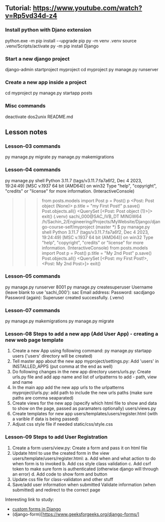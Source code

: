 ## Tutorial: https://www.youtube.com/watch?v=Rp5vd34d-z4
### Install python with Djano extension
python.exe -m pip install --upgrade pip
py -m venv .venv
source .venv/Scripts/activate
py -m pip install Django

### Start a new django project
django-admin startproject myproject
cd myproject
py manage.py runserver

### Create a new app inside a project
cd myproject
py manage.py startapp posts

### Misc commands
deactivate
dos2unix README.md

## Lesson notes
### Lesson-03 commands
py manage.py migrate
py manage.py makemigrations

### Lesson-04 commands
py manage.py shell
Python 3.11.7 (tags/v3.11.7:fa7a6f2, Dec  4 2023, 19:24:49) [MSC v.1937 64 bit (AMD64)] on win32
Type "help", "copyright", "credits" or "license" for more information.
(InteractiveConsole)
>>> from posts.models import Post
>>> p = Post()
>>> p
<Post: Post object (None)>
>>> p.title = "my First Post!"
>>> p.save()
>>> Post.objects.all()
<QuerySet [<Post: Post object (1)>]>
>>> exit()
(.venv)
sachi_000@SAC_IVB_DT MINGW64 /h/Sachin_2/Engineering/Projects/MyWebsite/Django/django-course-self/myproject (master *)
$ py manage.py shell
Python 3.11.7 (tags/v3.11.7:fa7a6f2, Dec  4 2023, 19:24:49) [MSC v.1937 64 bit (AMD64)] on win32
Type "help", "copyright", "credits" or "license" for more information.
(InteractiveConsole)
>>> from posts.models import Post
>>> p = Post()
>>> p.title = "My 2nd Post"
>>> p.save()
>>> Post.objects.all()
<QuerySet [<Post: my First Post!>, <Post: My 2nd Post>]>
>>> exit()

###  Lesson-05 commands
py manage.py runserver 8001
py manage.py createsuperuser
Username (leave blank to use 'sachi_000'): sac
Email address:
Password: sacdjango
Password (again):
Superuser created successfully.
(.venv)

###  Lesson-07 commands
py manage.py makemigrations
py manage.py migrate

### Lesson-08 Steps to add a new app (Add User App) - creating a new web page template
1. Create a new App using following command:
   py manage.py startapp users
   ('users' directory will be created)
2. Tell master app about the new app
   myproject/settings.py: Add 'users' in  INSTALLED_APPS (put comma at the end as well)
3. Do following changes in the new app directory
   users/urls.py: Create urls.py file  and add app name and list of urlpatterns to add - path, view and name
4. In the main app add the new  app urls to the urlpatterns
   myproject/urls.py: add path to include the new urls paths (make sure paths are comma seaparated)
5. Create views for the new app (specify which html file to show and data to show on the page, passed as paramaters optionally)
   users/views.py
6. Create templates for new app
   users/templates/users/register.html (with a varible if data is being passed)
7. Adjust css style file if needed
   static/css/style.css

### Lesson-09 Steps to add User Registration
1. Create a form
   users/view.py: Create a form and pass it on html file
2. Update html to use the created form in the view
   users/template/users/register.html:
   a. Add when and what action to do when form is to invoked
   b. Add css style class validation
   c. Add csrf token to make sure form is authenticated (otherwise django will through an error)
   d. Add code to show form and button
3. Update css file for class-validaton and other stuff
4. Save/add user information when submitted
   Validate information (when submitted) and redirect to the correct page


Interesting link to study:
* [custom forms in Django](https://docs.djangoproject.com/en/5.1/topics/forms/)
* (django-form)[https://www.geeksforgeeks.org/django-forms/]
